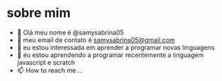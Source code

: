 # sobre mim
- 👋 Olá meu nome é @samysabrina05
- 👀 meu email de contato é samysabrina05@gmail.com
- 🌱 eu estou interessada em aprender a programar novas linguagens
- 💞️ eu estou aprendendo a programar recentemente a linguagem javascript e scratch
- 📫 How to reach me ...
